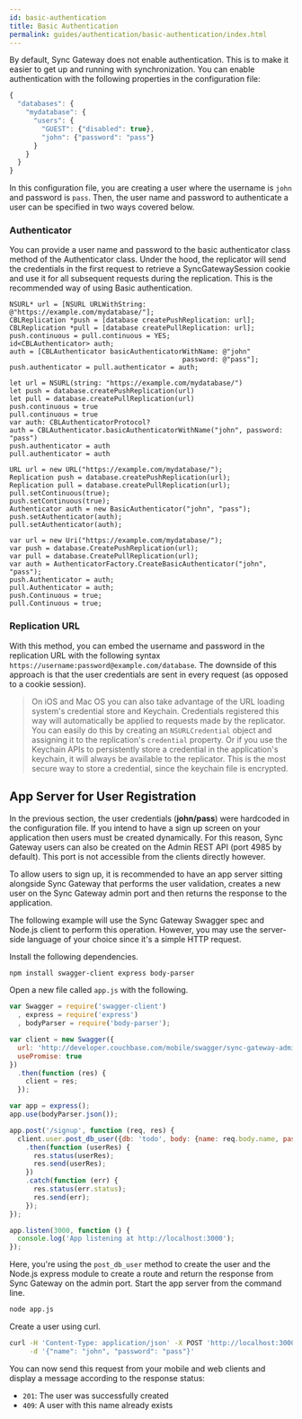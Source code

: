 ```yaml
---
id: basic-authentication
title: Basic Authentication
permalink: guides/authentication/basic-authentication/index.html
---
```


By default, Sync Gateway does not enable authentication. This is to make it easier to get up and running with synchronization. You can enable authentication with the following properties in the configuration file:

```javascript
{
  "databases": {
    "mydatabase": {
      "users": {
        "GUEST": {"disabled": true},
        "john": {"password": "pass"}
      }
    }
  }
}
```

In this configuration file, you are creating a user where the username is `john` and password is `pass`. Then, the user name and password to authenticate a user can be specified in two ways covered below.

### Authenticator

You can provide a user name and password to the basic authenticator class method of the Authenticator class. Under the hood, the replicator will send the credentials in the first request to retrieve a SyncGatewaySession cookie and use it for all subsequent requests during the replication. This is the recommended way of using Basic authentication.

<div class="tabs"></div>

```objective-c+
NSURL* url = [NSURL URLWithString: @"https://example.com/mydatabase/"];
CBLReplication *push = [database createPushReplication: url];
CBLReplication *pull = [database createPullReplication: url];
push.continuous = pull.continuous = YES;
id<CBLAuthenticator> auth;
auth = [CBLAuthenticator basicAuthenticatorWithName: @"john"
                                           password: @"pass"];
push.authenticator = pull.authenticator = auth;
```

```swift+
let url = NSURL(string: "https://example.com/mydatabase/")
let push = database.createPushReplication(url)
let pull = database.createPullReplication(url)
push.continuous = true
pull.continuous = true
var auth: CBLAuthenticatorProtocol?
auth = CBLAuthenticator.basicAuthenticatorWithName("john", password: "pass")
push.authenticator = auth
pull.authenticator = auth
```

```java+android+
URL url = new URL("https://example.com/mydatabase/");
Replication push = database.createPushReplication(url);
Replication pull = database.createPullReplication(url);
pull.setContinuous(true);
push.setContinuous(true);
Authenticator auth = new BasicAuthenticator("john", "pass");
push.setAuthenticator(auth);
pull.setAuthenticator(auth);
```

```c+
var url = new Uri("https://example.com/mydatabase/");
var push = database.CreatePushReplication(url);
var pull = database.CreatePullReplication(url);
var auth = AuthenticatorFactory.CreateBasicAuthenticator("john", "pass");
push.Authenticator = auth;
pull.Authenticator = auth;
push.Continuous = true;
pull.Continuous = true;
```

### Replication URL

With this method, you can embed the username and password in the replication URL with the following syntax `https://username:password@example.com/database`. The downside of this approach is that the user credentials are sent in every request (as opposed to a cookie session).

> On iOS and Mac OS you can also take advantage of the URL loading system's credential store and Keychain. Credentials registered this way will automatically be applied to requests made by the replicator. You can easily do this by creating an `NSURLCredential` object and assigning it to the replication's `credential` property. Or if you use the Keychain APIs to persistently store a credential in the application's keychain, it will always be available to the replicator. This is the most secure way to store a credential, since the keychain file is encrypted.

## App Server for User Registration

In the previous section, the user credentials (**john/pass**) were hardcoded in the configuration file. If you intend to have a sign up screen on your application then users must be created dynamically. For this reason, Sync Gateway users can also be created on the Admin REST API (port 4985 by default). This port is not accessible from the clients directly however.

To allow users to sign up, it is recommended to have an app server sitting alongside Sync Gateway that performs the user validation, creates a new user on the Sync Gateway admin port and then returns the response to the application.

The following example will use the Sync Gateway Swagger spec and Node.js client to perform this operation. However, you may use the server-side language of your choice since it's a simple HTTP request.

Install the following dependencies.

```bash
npm install swagger-client express body-parser
```

Open a new file called `app.js` with the following.

```javascript
var Swagger = require('swagger-client')
  , express = require('express')
  , bodyParser = require('body-parser');

var client = new Swagger({
  url: 'http://developer.couchbase.com/mobile/swagger/sync-gateway-admin/spec.json',
  usePromise: true
})
  .then(function (res) {
    client = res;
  });

var app = express();
app.use(bodyParser.json());

app.post('/signup', function (req, res) {
  client.user.post_db_user({db: 'todo', body: {name: req.body.name, password: req.body.password}})
    .then(function (userRes) {
      res.status(userRes);
      res.send(userRes);
    })
    .catch(function (err) {
      res.status(err.status);
      res.send(err);
    });
});

app.listen(3000, function () {
  console.log('App listening at http://localhost:3000');
});
```

Here, you're using the `post_db_user` method to create the user and the Node.js express module to create a route and return the response from Sync Gateway on the admin port. Start the app server from the command line.

```bash
node app.js
```

Create a user using curl.

```bash
curl -H 'Content-Type: application/json' -X POST 'http://localhost:3000/signup' \
     -d '{"name": "john", "password": "pass"}'
```

You can now send this request from your mobile and web clients and display a message according to the response status:

- `201`: The user was successfully created
- `409`: A user with this name already exists